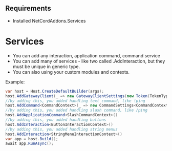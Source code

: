 ## Requirements 
- Installed NetCordAddons.Services

# Services
- You can add any interaction, application command, command service 
- You can add many of services - like two called .AddInteraction, but they must be unique in generic type.
- You can also using your custom modules and contexts.

Example: 
```csharp
var host = Host.CreateDefaultBuilder(args);
host.AddGatewayClient(_ => new GatewayClientSettings(new Token(TokenType.Bot, "Your token")))
//by adding this, you added handling text command, like !ping
host.AddCommand<CommandContext>(_ => new CommandSettings<CommandContext>("!"))
//by adding this, you added handling slash command, like /ping
host.AddApplicationCommand<SlashCommandContext>()
//by adding this, you added handling buttons 
host.AddInteraction<ButtonInteractionContext>()
//by adding this, you added handling string menus 
host.AddInteraction<StringMenuInteractionContext>()
var app = host.Build();
await app.RunAsync();
```
